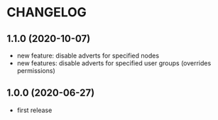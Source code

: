 CHANGELOG
=========

1.1.0 (2020-10-07)
------------------

* new feature: disable adverts for specified nodes
* new features: disable adverts for specified user groups (overrides permissions)

1.0.0 (2020-06-27)
------------------

* first release
